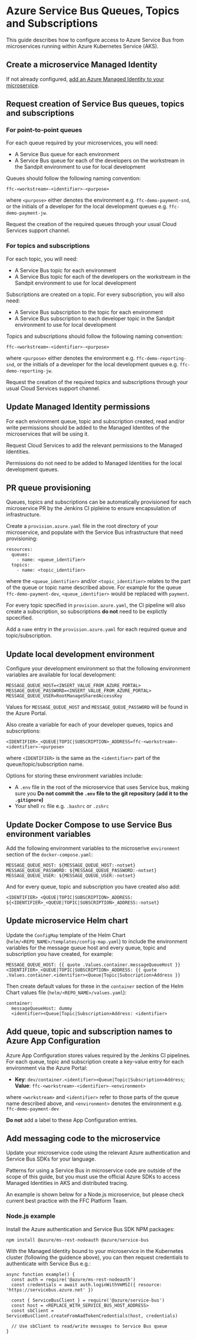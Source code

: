 # Azure Service Bus Queues, Topics and Subscriptions

This guide describes how to configure access to Azure Service Bus from microservices running within Azure Kubernetes Service (AKS).

## Create a microservice Managed Identity

If not already configured, [add an Azure Managed Identity to your microservice](managed-identity.md).

## Request creation of Service Bus queues, topics and subscriptions

### For point-to-point queues

For each queue required by your microservices, you will need:
* A Service Bus queue for each environment
* A Service Bus queue for each of the developers on the workstream in the Sandpit environment to use for local development

Queues should follow the following naming convention:

```
ffc-<workstream>-<identifier>-<purpose>
```

where `<purpose>` either denotes the environment e.g. `ffc-demo-payment-snd`, or the initials of a developer for the local development queues e.g. `ffc-demo-payment-jw`.

Request the creation of the required queues through your usual Cloud Services support channel.

### For topics and subscriptions

For each topic, you will need:
* A Service Bus topic for each environment
* A Service Bus topic for each of the developers on the workstream in the Sandpit environment to use for local development

Subscriptions are created on a topic. For every subscription, you will also need:
* A Service Bus subscription to the topic for each environment
* A Service Bus subscription to each developer topic in the Sandpit environment to use for local development

Topics and subscriptions should follow the following naming convention:

```
ffc-<workstream>-<identifier>-<purpose>
```

where `<purpose>` either denotes the environment e.g. `ffc-demo-reporting-snd`, or the initials of a developer for the local development queues e.g. `ffc-demo-reporting-jw`.

Request the creation of the required topics and subscriptions through your usual Cloud Services support channel.

## Update Managed Identity permissions

For each environment queue, topic and subscription created, read and/or write permissions should be added to the Managed Identites of the microservices that will be using it.

Request Cloud Services to add the relevant permissions to the Managed Identities.

Permissions do not need to be added to Managed Identities for the local development queues.

## PR queue provisioning

Queues, topics and subscriptions can be automatically provisioned for each microservice PR by the Jenkins CI pipleine to ensure encapsulation of infrastructure.

Create a `provision.azure.yaml` file in the root directory of your microservice, and populate with the Service Bus infrastructure that need provisioning:

```
resources:
  queues:
    - name: <queue_identifier>
  topics:
    - name: <topic_identifier>
```

where the `<queue_identifier>` and/or `<topic_identifier>` relates to the part of the queue or topic name described above. For example for the queue `ffc-demo-payment-dev`, `<queue_identifier>` would be replaced with `payment`.

For every topic specified in `provision.azure.yaml`, the CI pipeline will also create a subscription, so subscriptions **do not** need to be explictly spcecified.

Add a `name` entry in the `provision.azure.yaml` for each required queue and topic/subscription.

## Update local development environment

Configure your development environment so that the following environment variables are available for local development:

```
MESSAGE_QUEUE_HOST=<INSERT_VALUE_FROM_AZURE_PORTAL>
MESSAGE_QUEUE_PASSWORD=<INSERT_VALUE_FROM_AZURE_PORTAL>
MESSAGE_QUEUE_USER=RootManageSharedAccessKey
```

Values for `MESSAGE_QUEUE_HOST` and `MESSAGE_QUEUE_PASSWORD` will be found in the Azure Portal.

Also create a variable for each of your developer queues, topics and subscriptions:

```
<IDENTIFIER>_<QUEUE|TOPIC|SUBSCRIPTION>_ADDRESS=ffc-<workstream>-<identifier>-<purpose>
```

where `<IDENTIFIER>` is the same as the `<identifier>` part of the queue/topic/subscription name.

Options for storing these environment variables include:
* A `.env` file in the root of the microservice that uses Service bus, making sure you **Do not commit the `.env` file to the git repository (add it to the `.gitignore`)**
* Your shell `rc` file e.g. `.bashrc` or `.zshrc`

## Update Docker Compose to use Service Bus environment variables

Add the following environment variables to the microserive `environment` section of the `docker-compose.yaml`:

```
MESSAGE_QUEUE_HOST: ${MESSAGE_QUEUE_HOST:-notset}
MESSAGE_QUEUE_PASSWORD: ${MESSAGE_QUEUE_PASSWORD:-notset}
MESSAGE_QUEUE_USER: ${MESSAGE_QUEUE_USER:-notset}
```

And for every queue, topic and subscription you have created also add:

```
<IDENTIFIER>_<QUEUE|TOPIC|SUBSCRIPTION>_ADDRESS: ${<IDENTIFIER>_<QUEUE|TOPIC|SUBSCRIPTION>_ADDRESS:-notset}
```

## Update microservice Helm chart

Update the `ConfigMap` template of the Helm Chart (`helm/<REPO_NAME>/templates/config-map.yaml`) to include the environment variables for the message queue host and every queue, topic and subscription you have created, for example:

```
MESSAGE_QUEUE_HOST: {{ quote .Values.container.messageQueueHost }}
<IDENTIFIER>_<QUEUE|TOPIC|SUBSCRIPTION>_ADDRESS: {{ quote .Values.container.<identifier><Queue|Topic|Subscription>Address }}
```

Then create default values for these in the `container` section of the Helm Chart values file (`helm/<REPO_NAME>/values.yaml`):

```
container:
  messageQueueHost: dummy
  <identifier><Queue|Topic|Subscription>Address: <identifier>
```

## Add queue, topic and subscription names to Azure App Configuration

Azure App Configuration stores values required by the Jenkins CI pipelines. For each queue, topic and subscription create a key-value entry for each environment via the Azure Portal:

* **Key**: `dev/container.<identifier><Queue|Topic|Subscription>Address`; **Value**: `ffc-<workstream>-<identifier>-<environment>`

where `<workstream>` and `<identifier>` refer to those parts of the queue name described above, and `<environment>` denotes the environment e.g. `ffc-demo-payment-dev`

**Do not** add a label to these App Configuration entries.

## Add messaging code to the microservice

Update your microservice code using the relevant Azure authentication and Service Bus SDKs for your language.

Patterns for using a Service Bus in microservice code are outside of the scope of this guide, but you must use the official Azure SDKs to access Managed Identities in AKS and distributed tracing.

An example is shown below for a Node.js microservice, but please check current best practice with the FFC Platform Team.

### Node.js example

Install the Azure authentication and Service Bus SDK NPM packages:

```
npm install @azure/ms-rest-nodeauth @azure/service-bus
```

With the Managed Identity bound to your microservice in the Kubernetes cluster (following the guidence above), you can then request credentials to authenticate with Service Bus e.g.:

```
async function example() {
  const auth = require('@azure/ms-rest-nodeauth')
  const credentials = await auth.loginWithVmMSI({ resource: 'https://servicebus.azure.net' })

  const { ServiceBusClient } = require('@azure/service-bus')
  const host = <REPLACE_WITH_SERVICE_BUS_HOST_ADDRESS>
  const sbClient = ServiceBusClient.createFromAadTokenCredentials(host, credentials)

  // Use sbClient to read/write messages to Service Bus queue
}
```
